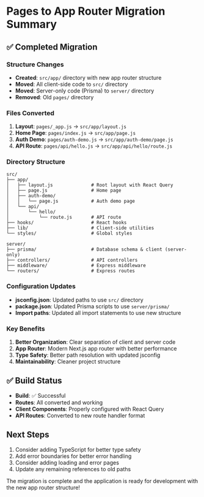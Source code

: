 # Pages to App Router Migration Summary

## ✅ Completed Migration

### Structure Changes
- **Created**: `src/app/` directory with new app router structure
- **Moved**: All client-side code to `src/` directory
- **Moved**: Server-only code (Prisma) to `server/` directory
- **Removed**: Old `pages/` directory

### Files Converted
1. **Layout**: `pages/_app.js` → `src/app/layout.js`
2. **Home Page**: `pages/index.js` → `src/app/page.js`
3. **Auth Demo**: `pages/auth-demo.js` → `src/app/auth-demo/page.js`
4. **API Route**: `pages/api/hello.js` → `src/app/api/hello/route.js`

### Directory Structure
```
src/
├── app/
│   ├── layout.js              # Root layout with React Query
│   ├── page.js                # Home page
│   ├── auth-demo/
│   │   └── page.js            # Auth demo page
│   └── api/
│       └── hello/
│           └── route.js       # API route
├── hooks/                     # React hooks
├── lib/                       # Client-side utilities
└── styles/                    # Global styles

server/
├── prisma/                    # Database schema & client (server-only)
├── controllers/               # API controllers
├── middleware/                # Express middleware
└── routers/                   # Express routes
```

### Configuration Updates
- **jsconfig.json**: Updated paths to use `src/` directory
- **package.json**: Updated Prisma scripts to use `server/prisma/`
- **Import paths**: Updated all import statements to use new structure

### Key Benefits
1. **Better Organization**: Clear separation of client and server code
2. **App Router**: Modern Next.js app router with better performance
3. **Type Safety**: Better path resolution with updated jsconfig
4. **Maintainability**: Cleaner project structure

## ✅ Build Status
- **Build**: ✅ Successful
- **Routes**: All converted and working
- **Client Components**: Properly configured with React Query
- **API Routes**: Converted to new route handler format

## Next Steps
1. Consider adding TypeScript for better type safety
2. Add error boundaries for better error handling
3. Consider adding loading and error pages
4. Update any remaining references to old paths

The migration is complete and the application is ready for development with the new app router structure!
